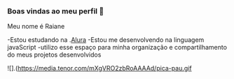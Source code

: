 ### Boas vindas ao meu perfil 🥰

Meu nome é Raiane

-Estou estudando na .[Alura](https://www.Alura.com.br)
-Estou me desenvolvendo na linguagem javaScript
-utilizo esse espaço para minha organização e compartilhamento do meus projetos desenvolvidos







![].(https://media.tenor.com/mXgVRO2zbRoAAAAd/pica-pau.gif
